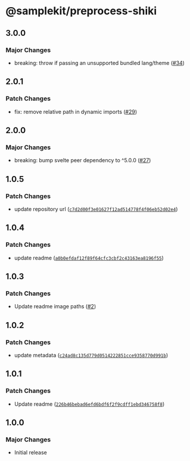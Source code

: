 # @samplekit/preprocess-shiki

## 3.0.0

### Major Changes

- breaking: throw if passing an unsupported bundled lang/theme ([#34](https://github.com/timothycohen/samplekit/pull/34))

## 2.0.1

### Patch Changes

- fix: remove relative path in dynamic imports ([#29](https://github.com/timothycohen/samplekit/pull/29))

## 2.0.0

### Major Changes

- breaking: bump svelte peer dependency to ^5.0.0 ([#27](https://github.com/timothycohen/samplekit/pull/27))

## 1.0.5

### Patch Changes

- update repository url ([`c7d2d00f3e01627f12ad514778f4f06eb52d02e4`](https://github.com/timothycohen/samplekit/commit/c7d2d00f3e01627f12ad514778f4f06eb52d02e4))

## 1.0.4

### Patch Changes

- update readme ([`a0b0efdaf12f89f64cfc3cbf2c43163ea8196f55`](https://github.com/timothycohen/samplekit/commit/a0b0efdaf12f89f64cfc3cbf2c43163ea8196f55))

## 1.0.3

### Patch Changes

- Update readme image paths ([#2](https://github.com/timothycohen/samplekit/pull/2))

## 1.0.2

### Patch Changes

- update metadata ([`c24ad8c135d779d0514222851cce9358770d991b`](https://github.com/timothycohen/samplekit/commit/c24ad8c135d779d0514222851cce9358770d991b))

## 1.0.1

### Patch Changes

- Update readme ([`226b46bebad6efd6bdf6f2f9cdff1ebd346758f8`](https://github.com/timothycohen/samplekit/commit/226b46bebad6efd6bdf6f2f9cdff1ebd346758f8))

## 1.0.0

### Major Changes

- Initial release

